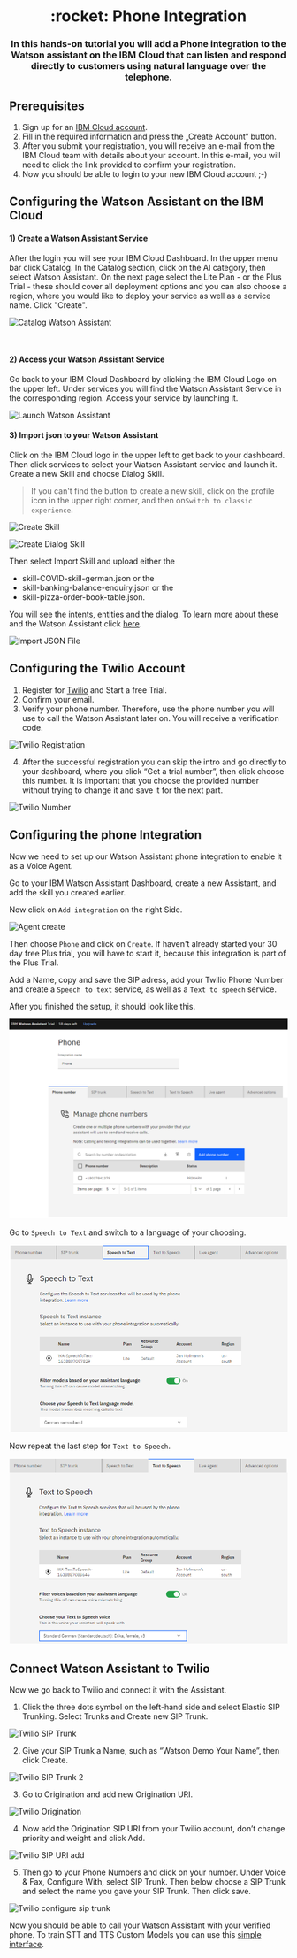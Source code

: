 <h1 align="center" style="border-bottom: none;">:rocket: Phone Integration</h1>
<h3 align="center">In this hands-on tutorial you will add a Phone integration to the Watson assistant on the IBM Cloud that can listen and respond directly to customers using natural language over the telephone.</h3>

## Prerequisites

1. Sign up for an [IBM Cloud account](https://cloud.ibm.com/registration).
2. Fill in the required information and press the „Create Account“ button.
3. After you submit your registration, you will receive an e-mail from the IBM Cloud team with details about your account. In this e-mail, you will need to click the link provided to confirm your registration.
4. Now you should be able to login to your new IBM Cloud account ;-)

## Configuring the Watson Assistant on the IBM Cloud

<h4>1) Create a Watson Assistant Service</h4>
After the login you will see your IBM Cloud Dashboard. In the upper menu bar click Catalog. In the Catalog section, click on the AI category, then select Watson Assistant. On the next page select the Lite Plan - or the Plus Trial - these should cover all deployment options and you can also choose a region, where you would like to deploy your service as well as a service name. Click "Create".

![Catalog Watson Assistant](readme_images/catalog-watson-assistant.png)

<br>
<h4>2) Access your Watson Assistant Service</h4>
Go back to your IBM Cloud Dashboard by clicking the IBM Cloud Logo on the upper left. Under services you will find the Watson Assistant Service in the corresponding region. Access your service by launching it. 

![Launch Watson Assistant](readme_images/WatsonAssistant-launch.png)

<h4>3) Import json to your Watson Assistant</h4>
Click on the IBM Cloud logo in the upper left to get back to your dashboard. Then click services to select your Watson Assistant service and launch it. Create a new Skill and choose Dialog Skill.


> If you can't find the button to create a new skill, click on the profile icon in the upper right corner, and then on`Switch to classic experience`.

![Create Skill](readme_images/create-skill.png)

![Create Dialog Skill](readme_images/create-dialog-skill.png)

Then select Import Skill and upload either the 

- skill-COVID-skill-german.json or the
- skill-banking-balance-enquiry.json or the 
- skill-pizza-order-book-table.json. 

You will see the intents, entities and the dialog. To learn more about these and the Watson Assistant click <a href="https://github.com/FelixAugenstein/watson-assistant-tutorial">here</a>.

![Import JSON File](readme_images/import-json-skill.png)

## Configuring the Twilio Account

1. Register for [Twilio](https://www.twilio.com/) and Start a free Trial.
2. Confirm your email.
3. Verify your phone number. Therefore, use the phone number you will use to call the Watson Assistant later on. You will receive a verification code.

![Twilio Registration](readme_images/twilio-registration.png)

4. After the successful registration you can skip the intro and go directly to your dashboard, where you click “Get a trial number”, then click choose this number. It is important that you choose the provided number without trying to change it and save it for the next part.

![Twilio Number](readme_images/twilio-number.png)


## Configuring the phone Integration 

Now we need to set up our Watson Assistant phone integration to enable it as a Voice Agent.


Go to your IBM Watson Assistant Dashboard, create a new Assistant, and add the skill you created earlier.

Now click on `Add integration` on the right Side.

![Agent create](readme_images/1_add_integration.png)

Then choose `Phone` and click on `Create`. If haven't already started your 30 day free Plus trial, you will have to start it, because this integration is part of the Plus Trial. 

Add a Name, copy and save the SIP adress, add your Twilio Phone Number and create a `Speech to text` service, as well as a `Text to speech` service.

After you finished the setup, it should look like this.

![](./readme_images/finished_01.PNG)

Go to `Speech to Text` and switch to a language of your choosing.

![](./readme_images/finished_02.PNG)

Now repeat the last step for `Text to Speech`.

![](./readme_images/finished_03.PNG)




## Connect Watson Assistant to Twilio 


Now we go back to Twilio and connect it with the Assistant.

1. Click the three dots symbol on the left-hand side and select Elastic SIP Trunking. Select Trunks and Create new SIP Trunk.

![Twilio SIP Trunk](readme_images/twilio-sip-trunk.png)

2. Give your SIP Trunk a Name, such as “Watson Demo Your Name”, then click Create.

![Twilio SIP Trunk 2](readme_images/twilio-sip-trunk-2.png)

3. Go to Origination and add new Origination URI.

![Twilio Origination](readme_images/twilio-origination.png)


4. Now add the Origination SIP URI from your Twilio account, don’t change priority and weight and click Add.

![Twilio SIP URI add](readme_images/twilio-sip-uri-add.png)

5. Then go to your Phone Numbers and click on your number. Under Voice & Fax, Configure With, select SIP Trunk. Then below choose a SIP Trunk and select the name you gave your SIP Trunk. Then click save.

![Twilio configure sip trunk](readme_images/twilio-configure-sip-trunk.png)

 

Now you should be able to call your Watson Assistant with your verified phone. To train STT and TTS Custom Models you can use this [simple interface](https://medium.com/ibm-data-ai/watson-speech-services-introducing-a-simple-interface-to-train-stt-and-tts-custom-models-912618d42d9b).
